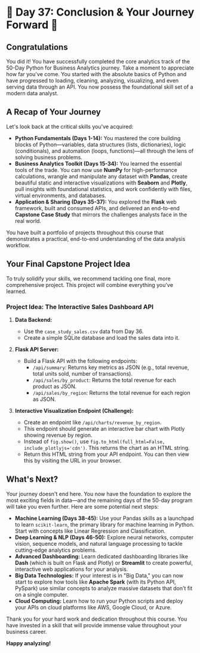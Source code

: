 # 🎉 Day 37: Conclusion & Your Journey Forward 🎉

## Congratulations

You did it! You have successfully completed the core analytics track of the 50-Day Python for Business Analytics journey. Take a moment to appreciate how far you've come. You started with the absolute basics of Python and have progressed to loading, cleaning, analyzing, visualizing, and even serving data through an API. You now possess the foundational skill set of a modern data analyst.

## A Recap of Your Journey

Let's look back at the critical skills you've acquired:

* **Python Fundamentals (Days 1-14):** You mastered the core building blocks of Python—variables, data structures (lists, dictionaries), logic (conditionals), and automation (loops, functions)—all through the lens of solving business problems.
* **Business Analytics Toolkit (Days 15-34):** You learned the essential tools of the trade. You can now use **NumPy** for high-performance calculations, wrangle and manipulate any dataset with **Pandas**, create beautiful static and interactive visualizations with **Seaborn** and **Plotly**, pull insights with foundational statistics, and work confidently with files, virtual environments, and databases.
* **Application & Sharing (Days 35-37):** You explored the **Flask** web framework, built and consumed APIs, and delivered an end-to-end **Capstone Case Study** that mirrors the challenges analysts face in the real world.

You have built a portfolio of projects throughout this course that demonstrates a practical, end-to-end understanding of the data analysis workflow.

## Your Final Capstone Project Idea

To truly solidify your skills, we recommend tackling one final, more comprehensive project. This project will combine everything you've learned.

### Project Idea: The Interactive Sales Dashboard API

1. **Data Backend:**
    * Use the `case_study_sales.csv` data from Day 36.
    * Create a simple SQLite database and load the sales data into it.

2. **Flask API Server:**
    * Build a Flask API with the following endpoints:
        * `/api/summary`: Returns key metrics as JSON (e.g., total revenue, total units sold, number of transactions).
        * `/api/sales/by_product`: Returns the total revenue for each product as JSON.
        * `/api/sales/by_region`: Returns the total revenue for each region as JSON.

3. **Interactive Visualization Endpoint (Challenge):**
    * Create an endpoint like `/api/charts/revenue_by_region`.
    * This endpoint should generate an interactive bar chart with Plotly showing revenue by region.
    * Instead of `fig.show()`, use `fig.to_html(full_html=False, include_plotlyjs='cdn')`. This returns the chart as an HTML string.
    * Return this HTML string from your API endpoint. You can then view this by visiting the URL in your browser.

## What's Next?

Your journey doesn't end here. You now have the foundation to explore the most exciting fields in data—and the remaining days of the 50-day program will take you even further. Here are some potential next steps:

* **Machine Learning (Days 38-45):** Use your Pandas skills as a launchpad to learn `scikit-learn`, the primary library for machine learning in Python. Start with concepts like Linear Regression and Classification.
* **Deep Learning & NLP (Days 46-50):** Explore neural networks, computer vision, sequence models, and natural language processing to tackle cutting-edge analytics problems.
* **Advanced Dashboarding:** Learn dedicated dashboarding libraries like **Dash** (which is built on Flask and Plotly) or **Streamlit** to create powerful, interactive web applications for your analysis.
* **Big Data Technologies:** If your interest is in "Big Data," you can now start to explore how tools like **Apache Spark** (with its Python API, PySpark) use similar concepts to analyze massive datasets that don't fit on a single computer.
* **Cloud Computing:** Learn how to run your Python scripts and deploy your APIs on cloud platforms like AWS, Google Cloud, or Azure.

Thank you for your hard work and dedication throughout this course. You have invested in a skill that will provide immense value throughout your business career.

**Happy analyzing!**
